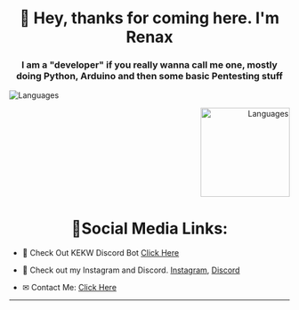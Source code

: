 <h1 align="center">👋 Hey, thanks for coming here. I'm Renax</h1>
<h3 align="center">I am a "developer" if you really wanna call me one, mostly doing Python, Arduino and then some basic Pentesting stuff</h3>
<p align="left">
  <img src="https://github-readme-stats.vercel.app/api/top-langs/?username=renaxdev&layout=compact&theme=react" alt="Languages" />
</p>
<p align="right">
    <img src="https://github-readme-stats.vercel.app/api?username=renaxdev&show_icons=true&theme=react" alt="Languages" height="160" />
</p>
<h1 align="center">🔗Social Media Links: </h1>

- 🤖 Check Out KEKW Discord Bot [Click Here](https://top.gg/bot/827579418045186119#/)

- 🔨 Check out my Instagram and Discord. [Instagram](https://www.instagram.com/renax187/), [Discord](https://discord.gg/gvujeNYAHQ)


- ✉ Contact Me: [Click Here](https://discord.gg/gvujeNYAHQ)
<hr>

